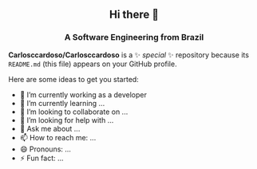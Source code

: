 <div align="center"="center">
<h2 align="center">Hi there 👋</h2>
<h3 align="center">A Software Engineering from Brazil</h3>
</div>

**Carlosccardoso/Carlosccardoso** is a ✨ _special_ ✨ repository because its `README.md` (this file) appears on your GitHub profile.

Here are some ideas to get you started:

- 🔭 I’m currently working as a developer
- 🌱 I’m currently learning ...
- 👯 I’m looking to collaborate on ...
- 🤔 I’m looking for help with ...
- 💬 Ask me about ...
- 📫 How to reach me: ...
- 😄 Pronouns: ...
- ⚡ Fun fact: ...
